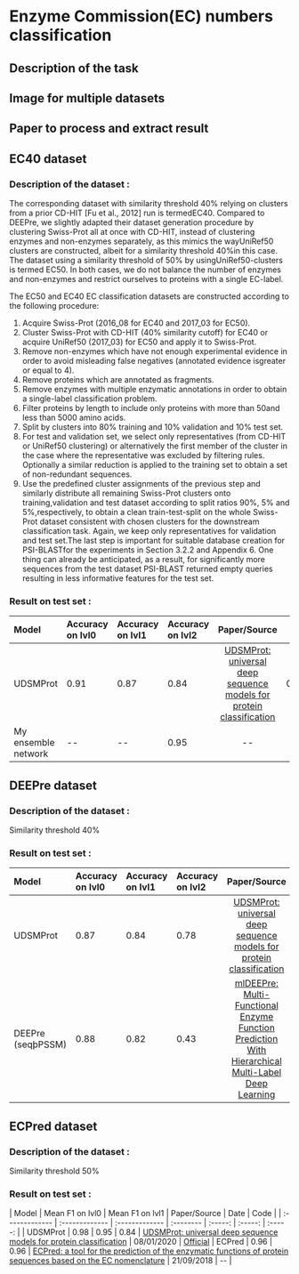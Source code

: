# Enzyme Commission(EC) numbers classification

## Description of the task

## Image for multiple datasets

## Paper to process and extract result

## EC40 dataset

### Description of the dataset :
The corresponding dataset with similarity threshold 40% relying on clusters from a prior CD-HIT [Fu et al., 2012] run is termedEC40. Compared to DEEPre, we slightly adapted their dataset generation procedure by clustering Swiss-Prot all at once with CD-HIT, instead of clustering enzymes and non-enzymes separately, as this mimics the wayUniRef50 clusters are constructed, albeit for a similarity threshold 40%in  this  case.  The  dataset  using  a  similarity  threshold  of  50%  by  usingUniRef50-clusters is termed EC50. In both cases, we do not balance the number of enzymes and non-enzymes and restrict ourselves to proteins with a single EC-label.

The  EC50  and  EC40  EC  classification  datasets  are  constructed according to the following procedure:
1.   Acquire Swiss-Prot (2016_08 for EC40 and 2017_03 for EC50).
2.   Cluster Swiss-Prot with CD-HIT (40% similarity cutoff) for EC40 or acquire UniRef50 (2017_03) for EC50 and apply it to Swiss-Prot.
3.   Remove non-enzymes which have not enough experimental evidence in order to avoid misleading false negatives (annotated evidence isgreater or equal to 4).
4.   Remove proteins which are annotated as fragments.
5.   Remove  enzymes  with  multiple  enzymatic  annotations  in  order  to obtain a single-label classification problem.
6.   Filter proteins by length to include only proteins with more than 50and less than 5000 amino acids.
7.   Split by clusters into 80% training and 10% validation and 10% test set.
8.   For test and validation set, we select only representatives (from CD-HIT or UniRef50 clustering) or alternatively the first member of the cluster in the case where the representative was excluded by filtering rules. Optionally a similar reduction is applied to the training set to obtain a set of non-redundant sequences.
9.   Use  the  predefined  cluster  assignments  of  the  previous  step  and similarly distribute all remaining Swiss-Prot clusters onto training,validation and test dataset according to split ratios 90%, 5% and 5%,respectively, to obtain a clean train-test-split on the whole Swiss-Prot dataset consistent with chosen clusters for the downstream classification task. Again, we keep only representatives for validation and test set.The last step is important for suitable database creation for PSI-BLASTfor the experiments in Section 3.2.2 and Appendix 6. One thing can already be anticipated, as a result, for significantly more sequences from the test dataset PSI-BLAST returned empty queries resulting in less informative features for the test set.

### Result on test set :

| Model | Accuracy on lvl0 | Accuracy on lvl1  | Accuracy on lvl2 | Paper/Source | Date | Code |
| :------------- | :------------- | :------------- | :-------- | :-----: | :-----: | :-----: |
| UDSMProt | 0.91 | 0.87 | 0.84 | [UDSMProt: universal deep sequence models for protein classification](https://academic.oup.com/bioinformatics/article/36/8/2401/5698270) | 08/01/2020  | [Official](https://github.com/nstrodt/UDSMProt)
| My ensemble network | -- | -- | 0.95 | -- | -- | -- |

## DEEPre dataset

### Description of the dataset :
Similarity threshold 40%

### Result on test set :
| Model | Accuracy on lvl0 | Accuracy on lvl1  | Accuracy on lvl2 | Paper/Source | Date | Code |
| :------------- | :------------- | :------------- | :-------- | :-----: | :-----: | :-----: |
| UDSMProt | 0.87 | 0.84 | 0.78 | [UDSMProt: universal deep sequence models for protein classification](https://academic.oup.com/bioinformatics/article/36/8/2401/5698270) | 08/01/2020  | [Official](https://github.com/nstrodt/UDSMProt)
| DEEPre (seqþPSSM) | 0.88 | 0.82 | 0.43 | [mlDEEPre: Multi-Functional Enzyme Function Prediction With Hierarchical Multi-Label Deep Learning](https://www.ncbi.nlm.nih.gov/pmc/articles/PMC6349967/) | 22/01/2019 | -- |

## ECPred dataset

### Description of the dataset :
Similarity threshold 50%

### Result on test set :
| Model | Mean F1 on lvl0 | Mean F1 on lvl1  | Paper/Source | Date | Code |
| :------------- | :------------- | :------------- | :-------- | :-----: | :-----: | :-----: |
| UDSMProt | 0.98 | 0.95 | 0.84 | [UDSMProt: universal deep sequence models for protein classification](https://academic.oup.com/bioinformatics/article/36/8/2401/5698270) | 08/01/2020  | [Official](https://github.com/nstrodt/UDSMProt)
| ECPred | 0.96 | 0.96 | [ECPred: a tool for the prediction of the enzymatic functions of protein sequences based on the EC nomenclature](https://bmcbioinformatics.biomedcentral.com/articles/10.1186/s12859-018-2368-y) | 21/09/2018 | -- |
